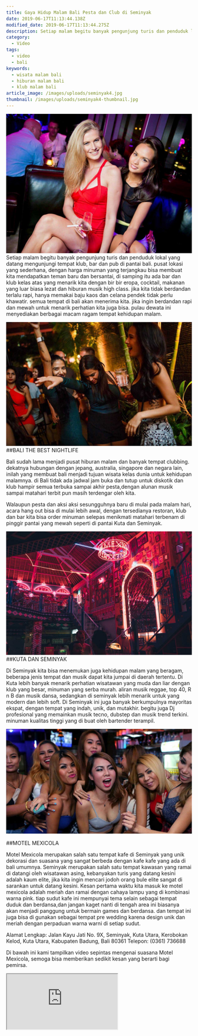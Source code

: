 ```yaml
---
title: Gaya Hidup Malam Bali Pesta dan Club di Seminyak
date: 2019-06-17T11:13:44.138Z
modified_date: 2019-06-17T11:13:44.275Z
description: Setiap malam begitu banyak pengunjung turis dan penduduk lokal yang datang mengunjungi tempat klub, bar dan pub di pantai bali. pusat lokasi yang sederhana
category:
  - Video
tags:
  - video
  - bali
keywords:
  - wisata malam bali
  - hiburan malam bali
  - klub malam bali
article_image: /images/uploads/seminyak4.jpg
thumbnail: /images/uploads/seminyak4-thumbnail.jpg
---
```

![Gaya Hidup Malam Bali Pesta dan Club di Seminyak](/images/uploads/seminyak1.jpg)
Setiap malam begitu banyak pengunjung turis dan penduduk lokal yang datang mengunjungi tempat klub, bar dan pub di pantai bali. pusat lokasi yang	sederhana, dengan harga minuman yang terjangkau bisa membuat kita mendapatkan teman baru dan bersantai, di samping itu ada bar dan klub kelas atas yang menarik kita dengan bir bir eropa, cocktail, makanan yang luar biasa lezat dan hiburan musik high class. jika kita tidak berdandan terlalu rapi, hanya memakai baju kaos dan celana pendek tidak perlu khawatir. semua tempat di bali akan menerima kita. jika ingin berdandan rapi dan mewah untuk menarik perhatian kita juga bisa. pulau dewata ini menyediakan berbagai macam ragam tempat kehidupan malam. 

![Gaya Hidup Malam Bali Pesta dan Club di Seminyak](/images/uploads/seminyak2.jpg)
##BALI THE BEST NIGHTLIFE 
	
Bali sudah lama menjadi pusat hiburan malam dan banyak tempat clubbing. dekatnya hubungan dengan jepang, australia, singapore dan negara lain, inilah yang membuat bali menjadi tujuan wisata kelas dunia untuk kehidupan malamnya. di Bali tidak ada jadwal jam buka dan tutup untuk diskotik dan klub hampir semua terbuka sampai akhir pesta,dengan alunan musik sampai matahari terbit pun masih terdengar oleh kita. 

Walaupun pesta dan aksi aksi sesungguhnya baru di mulai pada malam hari, acara hang out bisa di mulai lebih awal, dengan tersedianya restoran, klub dan bar kita bisa order minuman selepas menikmati matahari terbenam di pinggir pantai yang mewah seperti di pantai Kuta dan Seminyak. 

![Gaya Hidup Malam Bali Pesta dan Club di Seminyak](/images/uploads/seminyak3.jpg)
##KUTA DAN SEMINYAK 

Di Seminyak kita bisa menemukan juga kehidupan malam yang beragam, beberapa jenis tempat dan musik dapat kita jumpai di daerah tertentu. 
Di Kuta lebih banyak menarik perhatian wisatawan yang muda dan liar dengan klub yang besar, minuman yang serba murah. aliran musik reggae, top 40, R n B dan musik dansa, sedangkan di seminyak lebih menarik untuk yang modern dan lebih soft. 
Di Seminyak ini juga banyak berkumpulnya mayoritas ekspat, dengan tempat yang indah, unik, dan mutakhir. begitu juga Dj profesional yang memainkan musik tecno, dubstep dan musik trend terkini. minuman kualitas tinggi yang di buat oleh bartender terampil. 

![Gaya Hidup Malam Bali Pesta dan Club di Seminyak](/images/uploads/seminyak4.jpg)

##MOTEL MEXICOLA

Motel Mexicola merupakan salah satu tempat kafe di Seminyak yang unik dekorasi dan suasana yang sangat berbeda dengan kafe kafe yang ada di bali umumnya. 
Seminyak merupakan salah satu tempat kawasan yang ramai di datangi oleh wisatawan asing, kebanyakan turis yang datang kesini adalah kaum elite, jika kita ingin mencari jodoh orang bule elite sangat di sarankan untuk datang kesini.
Kesan pertama waktu kita masuk ke motel mexicola adalah meriah dan ramai dengan cahaya lampu yang di kombinasi warna pink. tiap sudut kafe ini mempunyai tema selain sebagai tempat duduk dan berdansa,dan jangan kaget nanti di tengah area ini biasanya akan menjadi panggung untuk bermain games dan berdansa. dan tempat ini juga bisa di gunakan sebagai tempat pre wedding karena design unik dan meriah dengan perpaduan warna warni di setiap sudut. 

Alamat Lengkap: Jalan Kayu Jati No. 9X, Seminyak, Kuta Utara, Kerobokan Kelod, Kuta Utara, 
Kabupaten Badung, Bali 80361
Telepon: (0361) 736688

Di bawah ini kami tampilkan video sepintas mengenai suasana Motel Mexicola, semoga bisa memberikan sedikit kesan yang berarti bagi pemirsa.

<div class="videoWrapper">
<iframe src="https://www.youtube.com/embed/45KRR2hi0-g" allow="accelerometer; autoplay; encrypted-media; gyroscope; picture-in-picture" allowfullscreen></iframe>
</div>

	 

	
